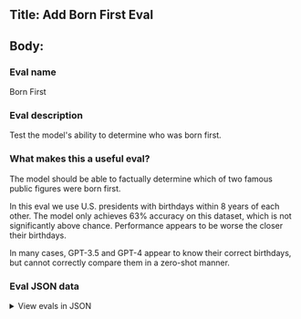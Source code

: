## Title: Add Born First Eval

## Body:

### Eval name

Born First

### Eval description

Test the model's ability to determine who was born first.

### What makes this a useful eval?

The model should be able to factually determine which of two famous public figures were born first.

In this eval we use U.S. presidents with birthdays within 8 years of each other. The model only achieves 63% accuracy on
this dataset, which is not significantly above chance. Performance appears to be worse the closer their birthdays.

In many cases, GPT-3.5 and GPT-4 appear to know their correct birthdays, but cannot correctly compare them in a
zero-shot manner.

### Eval JSON data

<details>

  <summary>View evals in JSON</summary>

### Eval

  ```jsonl

{"input": [{"role": "system", "content": "You are a helpful assistant."}, {"role": "user", "content": "Was Abraham Lincoln born before Franklin Pierce? Answer Y or N."}], "ideal": "N"}

{"input": [{"role": "system", "content": "You are a helpful assistant."}, {"role": "user", "content": "Was Abraham Lincoln born before Andrew Johnson? Answer Y or N."}], "ideal": "N"}

{"input": [{"role": "system", "content": "You are a helpful assistant."}, {"role": "user", "content": "Was Andrew Jackson born before John Quincy Adams? Answer Y or N."}], "ideal": "Y"}

{"input": [{"role": "system", "content": "You are a helpful assistant."}, {"role": "user", "content": "Was Andrew Jackson born before William Harrison? Answer Y or N."}], "ideal": "Y"}

{"input": [{"role": "system", "content": "You are a helpful assistant."}, {"role": "user", "content": "Was Andrew Johnson born before Franklin Pierce? Answer Y or N."}], "ideal": "N"}

  ```

</details>


